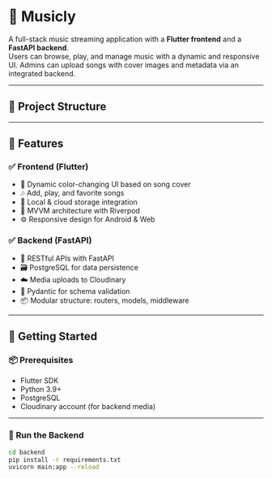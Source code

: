 # 🎵 Musicly

A full-stack music streaming application with a **Flutter frontend** and a **FastAPI backend**.  
Users can browse, play, and manage music with a dynamic and responsive UI. Admins can upload songs with cover images and metadata via an integrated backend.

---

## 📁 Project Structure


---

## 🚀 Features

### ✅ Frontend (Flutter)
- 🎨 Dynamic color-changing UI based on song cover
- 🎶 Add, play, and favorite songs
- 💾 Local & cloud storage integration
- 🔁 MVVM architecture with Riverpod
- ⚙️ Responsive design for Android & Web

### ✅ Backend (FastAPI)
- 🔐 RESTful APIs with FastAPI
- 🗃️ PostgreSQL for data persistence
- ☁️ Media uploads to Cloudinary
- 🧱 Pydantic for schema validation
- 📦 Modular structure: routers, models, middleware

---

## 🔧 Getting Started

### 📦 Prerequisites

- Flutter SDK
- Python 3.9+
- PostgreSQL
- Cloudinary account (for backend media)

---

### 🚀 Run the Backend

```bash
cd backend
pip install -r requirements.txt
uvicorn main:app --reload
